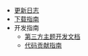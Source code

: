- [更新日志](/zh-cn/CHANGELOG.md)
- [下载指南](/zh-cn/download.md)
- 开发指南
  - [第三方主题开发文档](/zh-cn/developer-guide/thirdparty_theme.md)
  - [代码贡献指南](/zh-cn/developer-guide/CONTRIBUTING.md)
